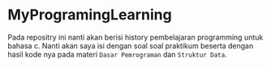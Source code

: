 # MyProgramingLearning

Pada repositry ini nanti akan berisi history pembelajaran programming untuk bahasa c. Nanti akan saya isi dengan soal soal praktikum beserta dengan hasil kode nya pada materi `Dasar Pemrograman` dan `Struktur Data`.
